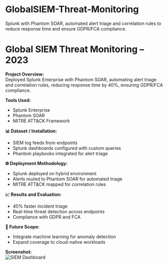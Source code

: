 # GlobalSIEM-Threat-Monitoring
Splunk with Phantom SOAR, automated alert triage and correlation rules to reduce response time and ensure GDPR/FCA compliance.
# Global SIEM Threat Monitoring – 2023

**Project Overview:**  
Deployed Splunk Enterprise with Phantom SOAR, automating alert triage and correlation rules, reducing response time by 40%, ensuring GDPR/FCA compliance.

**Tools Used:**  
- Splunk Enterprise  
- Phantom SOAR  
- MITRE ATT&CK Framework  

**📊 Dataset / Installation:**  
- SIEM log feeds from endpoints  
- Splunk dashboards configured with custom queries  
- Phantom playbooks integrated for alert triage  

**🌐 Deployment Methodology:**  
- Splunk deployed on hybrid environment  
- Alerts routed to Phantom SOAR for automated triage  
- MITRE ATT&CK mapped for correlation rules  

**📈 Results and Evaluation:**  
- 40% faster incident triage  
- Real-time threat detection across endpoints  
- Compliance with GDPR and FCA  

**🔭 Future Scope:**  
- Integrate machine learning for anomaly detection  
- Expand coverage to cloud-native workloads  

**Screenshot:**  
![SIEM Dashboard](screenshots/siem_dashboard.png)
